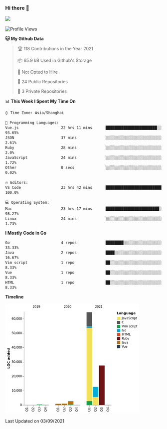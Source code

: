 ### Hi there 👋

![](https://github-readme-stats.vercel.app/api?username=tomial)

<!--START_SECTION:waka-->
![Profile Views](http://img.shields.io/badge/Profile%20Views-12-blue)

**🐱 My Github Data** 

> 🏆 118 Contributions in the Year 2021
 > 
> 📦 65.9 kB Used in Github's Storage 
 > 
> 🚫 Not Opted to Hire
 > 
> 📜 24 Public Repositories 
 > 
> 🔑 3 Private Repositories  
 > 
📊 **This Week I Spent My Time On** 

```text
⌚︎ Time Zone: Asia/Shanghai

💬 Programming Languages: 
Vue.js                   22 hrs 11 mins      ███████████████████████░░   93.65% 
JSON                     37 mins             ░░░░░░░░░░░░░░░░░░░░░░░░░   2.61% 
Ruby                     28 mins             ░░░░░░░░░░░░░░░░░░░░░░░░░   2.0% 
JavaScript               24 mins             ░░░░░░░░░░░░░░░░░░░░░░░░░   1.72% 
Other                    0 secs              ░░░░░░░░░░░░░░░░░░░░░░░░░   0.02%

🔥 Editors: 
VS Code                  23 hrs 42 mins      █████████████████████████   100.0%

💻 Operating System: 
Mac                      23 hrs 17 mins      ████████████████████████░   98.27% 
Linux                    24 mins             ░░░░░░░░░░░░░░░░░░░░░░░░░   1.73%

```

**I Mostly Code in Go** 

```text
Go                       4 repos             ████████░░░░░░░░░░░░░░░░░   33.33% 
Java                     2 repos             ████░░░░░░░░░░░░░░░░░░░░░   16.67% 
Vim script               1 repo              ██░░░░░░░░░░░░░░░░░░░░░░░   8.33% 
Vue                      1 repo              ██░░░░░░░░░░░░░░░░░░░░░░░   8.33% 
HTML                     1 repo              ██░░░░░░░░░░░░░░░░░░░░░░░   8.33%

```


**Timeline**

![Chart not found](https://raw.githubusercontent.com/tomial/tomial/main/charts/bar_graph.png) 


 Last Updated on 03/09/2021
<!--END_SECTION:waka-->
